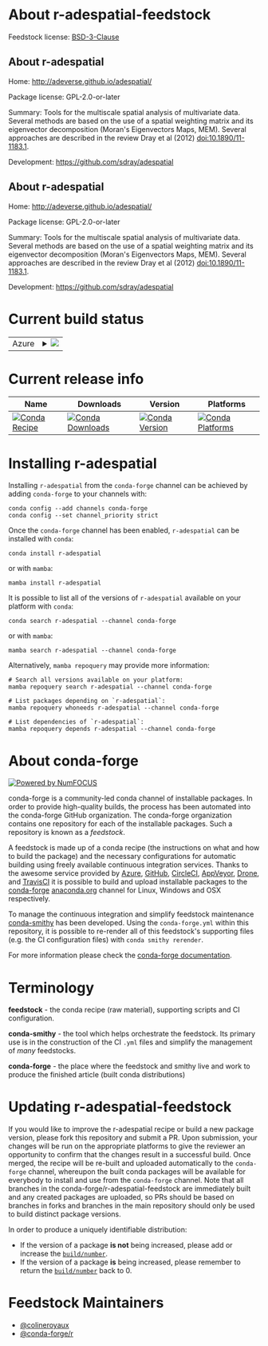 About r-adespatial-feedstock
============================

Feedstock license: [BSD-3-Clause](https://github.com/conda-forge/r-adespatial-feedstock/blob/main/LICENSE.txt)


About r-adespatial
------------------

Home: http://adeverse.github.io/adespatial/

Package license: GPL-2.0-or-later

Summary: Tools for the multiscale spatial analysis of multivariate data. Several methods are based on the use of a spatial weighting matrix and its eigenvector decomposition (Moran's Eigenvectors Maps, MEM). Several approaches are described in the review Dray et al (2012) <doi:10.1890/11-1183.1>.

Development: https://github.com/sdray/adespatial

About r-adespatial
------------------

Home: http://adeverse.github.io/adespatial/

Package license: GPL-2.0-or-later

Summary: Tools for the multiscale spatial analysis of multivariate data. Several methods are based on the use of a spatial weighting matrix and its eigenvector decomposition (Moran's Eigenvectors Maps, MEM). Several approaches are described in the review Dray et al (2012) <doi:10.1890/11-1183.1>.

Development: https://github.com/sdray/adespatial

Current build status
====================


<table>
    
  <tr>
    <td>Azure</td>
    <td>
      <details>
        <summary>
          <a href="https://dev.azure.com/conda-forge/feedstock-builds/_build/latest?definitionId=13341&branchName=main">
            <img src="https://dev.azure.com/conda-forge/feedstock-builds/_apis/build/status/r-adespatial-feedstock?branchName=main">
          </a>
        </summary>
        <table>
          <thead><tr><th>Variant</th><th>Status</th></tr></thead>
          <tbody><tr>
              <td>linux_64_r_base4.3</td>
              <td>
                <a href="https://dev.azure.com/conda-forge/feedstock-builds/_build/latest?definitionId=13341&branchName=main">
                  <img src="https://dev.azure.com/conda-forge/feedstock-builds/_apis/build/status/r-adespatial-feedstock?branchName=main&jobName=linux&configuration=linux%20linux_64_r_base4.3" alt="variant">
                </a>
              </td>
            </tr><tr>
              <td>linux_64_r_base4.4</td>
              <td>
                <a href="https://dev.azure.com/conda-forge/feedstock-builds/_build/latest?definitionId=13341&branchName=main">
                  <img src="https://dev.azure.com/conda-forge/feedstock-builds/_apis/build/status/r-adespatial-feedstock?branchName=main&jobName=linux&configuration=linux%20linux_64_r_base4.4" alt="variant">
                </a>
              </td>
            </tr><tr>
              <td>osx_64_r_base4.3</td>
              <td>
                <a href="https://dev.azure.com/conda-forge/feedstock-builds/_build/latest?definitionId=13341&branchName=main">
                  <img src="https://dev.azure.com/conda-forge/feedstock-builds/_apis/build/status/r-adespatial-feedstock?branchName=main&jobName=osx&configuration=osx%20osx_64_r_base4.3" alt="variant">
                </a>
              </td>
            </tr><tr>
              <td>osx_64_r_base4.4</td>
              <td>
                <a href="https://dev.azure.com/conda-forge/feedstock-builds/_build/latest?definitionId=13341&branchName=main">
                  <img src="https://dev.azure.com/conda-forge/feedstock-builds/_apis/build/status/r-adespatial-feedstock?branchName=main&jobName=osx&configuration=osx%20osx_64_r_base4.4" alt="variant">
                </a>
              </td>
            </tr><tr>
              <td>win_64_r_base4.3</td>
              <td>
                <a href="https://dev.azure.com/conda-forge/feedstock-builds/_build/latest?definitionId=13341&branchName=main">
                  <img src="https://dev.azure.com/conda-forge/feedstock-builds/_apis/build/status/r-adespatial-feedstock?branchName=main&jobName=win&configuration=win%20win_64_r_base4.3" alt="variant">
                </a>
              </td>
            </tr><tr>
              <td>win_64_r_base4.4</td>
              <td>
                <a href="https://dev.azure.com/conda-forge/feedstock-builds/_build/latest?definitionId=13341&branchName=main">
                  <img src="https://dev.azure.com/conda-forge/feedstock-builds/_apis/build/status/r-adespatial-feedstock?branchName=main&jobName=win&configuration=win%20win_64_r_base4.4" alt="variant">
                </a>
              </td>
            </tr>
          </tbody>
        </table>
      </details>
    </td>
  </tr>
</table>

Current release info
====================

| Name | Downloads | Version | Platforms |
| --- | --- | --- | --- |
| [![Conda Recipe](https://img.shields.io/badge/recipe-r--adespatial-green.svg)](https://anaconda.org/conda-forge/r-adespatial) | [![Conda Downloads](https://img.shields.io/conda/dn/conda-forge/r-adespatial.svg)](https://anaconda.org/conda-forge/r-adespatial) | [![Conda Version](https://img.shields.io/conda/vn/conda-forge/r-adespatial.svg)](https://anaconda.org/conda-forge/r-adespatial) | [![Conda Platforms](https://img.shields.io/conda/pn/conda-forge/r-adespatial.svg)](https://anaconda.org/conda-forge/r-adespatial) |

Installing r-adespatial
=======================

Installing `r-adespatial` from the `conda-forge` channel can be achieved by adding `conda-forge` to your channels with:

```
conda config --add channels conda-forge
conda config --set channel_priority strict
```

Once the `conda-forge` channel has been enabled, `r-adespatial` can be installed with `conda`:

```
conda install r-adespatial
```

or with `mamba`:

```
mamba install r-adespatial
```

It is possible to list all of the versions of `r-adespatial` available on your platform with `conda`:

```
conda search r-adespatial --channel conda-forge
```

or with `mamba`:

```
mamba search r-adespatial --channel conda-forge
```

Alternatively, `mamba repoquery` may provide more information:

```
# Search all versions available on your platform:
mamba repoquery search r-adespatial --channel conda-forge

# List packages depending on `r-adespatial`:
mamba repoquery whoneeds r-adespatial --channel conda-forge

# List dependencies of `r-adespatial`:
mamba repoquery depends r-adespatial --channel conda-forge
```


About conda-forge
=================

[![Powered by
NumFOCUS](https://img.shields.io/badge/powered%20by-NumFOCUS-orange.svg?style=flat&colorA=E1523D&colorB=007D8A)](https://numfocus.org)

conda-forge is a community-led conda channel of installable packages.
In order to provide high-quality builds, the process has been automated into the
conda-forge GitHub organization. The conda-forge organization contains one repository
for each of the installable packages. Such a repository is known as a *feedstock*.

A feedstock is made up of a conda recipe (the instructions on what and how to build
the package) and the necessary configurations for automatic building using freely
available continuous integration services. Thanks to the awesome service provided by
[Azure](https://azure.microsoft.com/en-us/services/devops/), [GitHub](https://github.com/),
[CircleCI](https://circleci.com/), [AppVeyor](https://www.appveyor.com/),
[Drone](https://cloud.drone.io/welcome), and [TravisCI](https://travis-ci.com/)
it is possible to build and upload installable packages to the
[conda-forge](https://anaconda.org/conda-forge) [anaconda.org](https://anaconda.org/)
channel for Linux, Windows and OSX respectively.

To manage the continuous integration and simplify feedstock maintenance
[conda-smithy](https://github.com/conda-forge/conda-smithy) has been developed.
Using the ``conda-forge.yml`` within this repository, it is possible to re-render all of
this feedstock's supporting files (e.g. the CI configuration files) with ``conda smithy rerender``.

For more information please check the [conda-forge documentation](https://conda-forge.org/docs/).

Terminology
===========

**feedstock** - the conda recipe (raw material), supporting scripts and CI configuration.

**conda-smithy** - the tool which helps orchestrate the feedstock.
                   Its primary use is in the construction of the CI ``.yml`` files
                   and simplify the management of *many* feedstocks.

**conda-forge** - the place where the feedstock and smithy live and work to
                  produce the finished article (built conda distributions)


Updating r-adespatial-feedstock
===============================

If you would like to improve the r-adespatial recipe or build a new
package version, please fork this repository and submit a PR. Upon submission,
your changes will be run on the appropriate platforms to give the reviewer an
opportunity to confirm that the changes result in a successful build. Once
merged, the recipe will be re-built and uploaded automatically to the
`conda-forge` channel, whereupon the built conda packages will be available for
everybody to install and use from the `conda-forge` channel.
Note that all branches in the conda-forge/r-adespatial-feedstock are
immediately built and any created packages are uploaded, so PRs should be based
on branches in forks and branches in the main repository should only be used to
build distinct package versions.

In order to produce a uniquely identifiable distribution:
 * If the version of a package **is not** being increased, please add or increase
   the [``build/number``](https://docs.conda.io/projects/conda-build/en/latest/resources/define-metadata.html#build-number-and-string).
 * If the version of a package **is** being increased, please remember to return
   the [``build/number``](https://docs.conda.io/projects/conda-build/en/latest/resources/define-metadata.html#build-number-and-string)
   back to 0.

Feedstock Maintainers
=====================

* [@colineroyaux](https://github.com/colineroyaux/)
* [@conda-forge/r](https://github.com/orgs/conda-forge/teams/r/)

